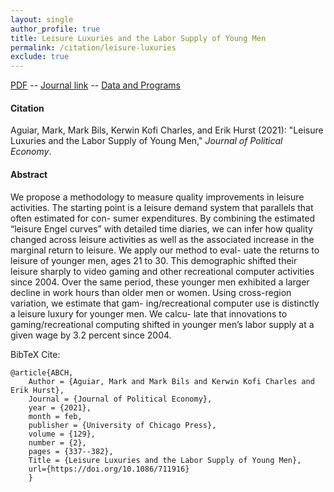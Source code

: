 ```yaml
---
layout: single 
author_profile: true 
title: Leisure Luxuries and the Labor Supply of Young Men 
permalink: /citation/leisure-luxuries
exclude: true
---
```


[PDF](https://markaguiar.github.io/files/leisure_luxuries.pdf) -- [Journal link](https://doi.org/10.1086/711916) -- [Data and Programs](https://www.dropbox.com/s/pllk3ulaulsjgul/Data_and_Programs.zip?dl=0)
#### Citation

Aguiar, Mark, Mark Bils, Kerwin Kofi Charles, and Erik Hurst  (2021): "Leisure Luxuries and the Labor Supply of Young Men," *Journal of Political Economy*.

#### Abstract

We propose a methodology to measure quality improvements in leisure activities. The starting point is a leisure demand system that parallels that often estimated for con- sumer expenditures. By combining the estimated “leisure Engel curves” with detailed time diaries, we can infer how quality changed across leisure activities as well as the associated increase in the marginal return to leisure. We apply our method to eval- uate the returns to leisure of younger men, ages 21 to 30. This demographic shifted their leisure sharply to video gaming and other recreational computer activities since 2004. Over the same period, these younger men exhibited a larger decline in work hours than older men or women. Using cross-region variation, we estimate that gam- ing/recreational computer use is distinctly a leisure luxury for younger men. We calcu- late that innovations to gaming/recreational computing shifted in younger men’s labor supply at a given wage by 3.2 percent since 2004.

BibTeX Cite:

	@article{ABCH,
		Author = {Aguiar, Mark and Mark Bils and Kerwin Kofi Charles and Erik Hurst},
		Journal = {Journal of Political Economy},
		year = {2021},
		month = feb,
		publisher = {University of Chicago Press},
		volume = {129},
		number = {2},
		pages = {337--382},
		Title = {Leisure Luxuries and the Labor Supply of Young Men},
		url={https://doi.org/10.1086/711916}
		}